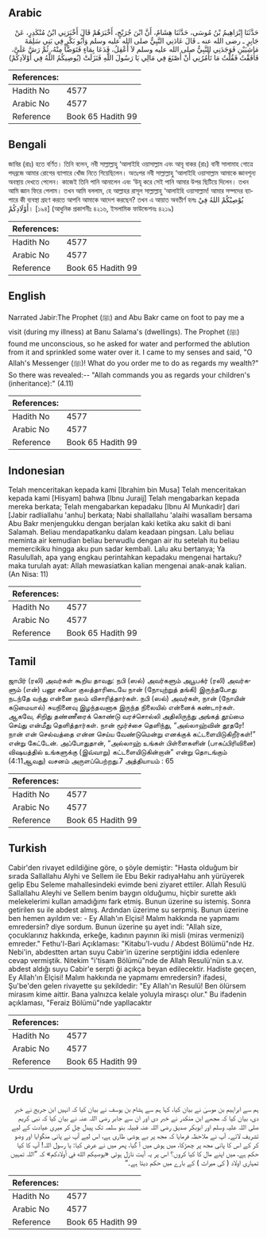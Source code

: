 ## Arabic


<div dir="rtl" lang="ar" style={{fontSize:'larger',backgroundColor:'#f8f9fa',padding:20}}>
حَدَّثَنَا إِبْرَاهِيمُ بْنُ مُوسَى، حَدَّثَنَا هِشَامٌ، أَنَّ ابْنَ جُرَيْجٍ، أَخْبَرَهُمْ قَالَ أَخْبَرَنِي ابْنُ مُنْكَدِرٍ، عَنْ جَابِرٍ ـ رضى الله عنه ـ قَالَ عَادَنِي النَّبِيُّ صلى الله عليه وسلم وَأَبُو بَكْرٍ فِي بَنِي سَلِمَةَ مَاشِيَيْنِ فَوَجَدَنِي النَّبِيُّ صلى الله عليه وسلم لاَ أَعْقِلُ، فَدَعَا بِمَاءٍ فَتَوَضَّأَ مِنْهُ، ثُمَّ رَشَّ عَلَىَّ، فَأَفَقْتُ فَقُلْتُ مَا تَأْمُرُنِي أَنْ أَصْنَعَ فِي مَالِي يَا رَسُولَ اللَّهِ فَنَزَلَتْ ‏(‏يُوصِيكُمُ اللَّهُ فِي أَوْلاَدِكُمْ‏)‏
</div>
<div style={{backgroundColor:'#f8f9fa',padding:20, marginBottom: 10}}><table> <thead> <tr> <th>References:</th> <th></th> </tr> </thead> <tbody><tr><td>Hadith No</td><td>4577</td></tr><tr><td>Arabic No</td><td>4577</td></tr><tr><td>Reference</td><td>Book 65 Hadith 99</td></tr></tbody></table></div>

## Bengali


<div dir="ltr" lang="bn" style={{fontSize:'larger',backgroundColor:'#f8f9fa',padding:20}}>
জাবির (রাঃ) হতে বর্ণিত। তিনি বলেন, নবী সাল্লাল্লাহু ‘আলাইহি ওয়াসাল্লাম এবং আবূ বাকর (রাঃ) বানী সালামাহ গোত্রে পদব্রজে আমার রোগের ব্যাপারে খোঁজ নিতে গিয়েছিলেন। অতঃপর নবী সাল্লাল্লাহু ‘আলাইহি ওয়াসাল্লাম আমাকে জ্ঞানশূন্য অবস্থায় দেখতে পেলেন। কাজেই তিনি পানি আনালেন এবং ‘উযূ করে সেই পানি আমার উপর ছিটিয়ে দিলেন। তখন আমি জ্ঞান ফিরে পেলাম। তখন আমি বললাম, হে আল্লাহর রাসূল সাল্লাল্লাহু ‘আলাইহি ওয়াসাল্লাম! আমার সম্পদের ব্যাপারে কী ব্যবস্থা গ্রহণ করতে আপনি আমাকে আদেশ করছেন? তখন এ আয়াত অবতীর্ণ হলঃ يُوْصِيْكُمْ اللهُ فِيْ أَوْلَادِكُمْ। [১৯৪] (আধুনিক প্রকাশনীঃ ৪২১৬, ইসলামিক ফাউন্ডেশনঃ ৪২১৯)
</div>
<div style={{backgroundColor:'#f8f9fa',padding:20, marginBottom: 10}}><table> <thead> <tr> <th>References:</th> <th></th> </tr> </thead> <tbody><tr><td>Hadith No</td><td>4577</td></tr><tr><td>Arabic No</td><td>4577</td></tr><tr><td>Reference</td><td>Book 65 Hadith 99</td></tr></tbody></table></div>

## English


<div dir="ltr" lang="en" style={{fontSize:'larger',backgroundColor:'#f8f9fa',padding:20}}>
Narrated Jabir:The Prophet (ﷺ) and Abu Bakr came on foot to pay me a visit (during my illness) at Banu Salama's (dwellings). The Prophet (ﷺ) found me unconscious, so he asked for water and performed the ablution from it and sprinkled some water over it. I came to my senses and said, "O Allah's Messenger (ﷺ)! What do you order me to do as regards my wealth?" So there was revealed:-- "Allah commands you as regards your children's (inheritance):" (4.11)
</div>
<div style={{backgroundColor:'#f8f9fa',padding:20, marginBottom: 10}}><table> <thead> <tr> <th>References:</th> <th></th> </tr> </thead> <tbody><tr><td>Hadith No</td><td>4577</td></tr><tr><td>Arabic No</td><td>4577</td></tr><tr><td>Reference</td><td>Book 65 Hadith 99</td></tr></tbody></table></div>

## Indonesian


<div dir="ltr" lang="id" style={{fontSize:'larger',backgroundColor:'#f8f9fa',padding:20}}>
Telah menceritakan kepada kami [Ibrahim bin Musa] Telah menceritakan kepada kami [Hisyam] bahwa [Ibnu Juraij] Telah mengabarkan kepada mereka berkata; Telah mengabarkan kepadaku [Ibnu Al Munkadir] dari [Jabir radliallahu 'anhu] berkata; Nabi shallallahu 'alaihi wasallam bersama Abu Bakr menjengukku dengan berjalan kaki ketika aku sakit di bani Salamah. Beliau mendapatkanku dalam keadaan pingsan. Lalu beliau meminta air kemudian beliau berwudlu dengan air itu setelah itu beliau memercikiku hingga aku pun sadar kembali. Lalu aku bertanya; Ya Rasulullah, apa yang engkau perintahkan kepadaku mengenai hartaku? maka turulah ayat: Allah mewasiatkan kalian mengenai anak-anak kalian. (An Nisa: 11)
</div>
<div style={{backgroundColor:'#f8f9fa',padding:20, marginBottom: 10}}><table> <thead> <tr> <th>References:</th> <th></th> </tr> </thead> <tbody><tr><td>Hadith No</td><td>4577</td></tr><tr><td>Arabic No</td><td>4577</td></tr><tr><td>Reference</td><td>Book 65 Hadith 99</td></tr></tbody></table></div>

## Tamil


<div dir="ltr" lang="ta" style={{fontSize:'larger',backgroundColor:'#f8f9fa',padding:20}}>
ஜாபிர் (ரலி) அவர்கள் கூறிய தாவது: நபி (ஸல்) அவர்களும் அபூபக்ர் (ரலி) அவர்களும் (என்) பனூ சலிமா குலத்தாரிடையே நான் (நோயுற்றுத் தங்கி) இருந்தபோது நடந்தே வந்து என்னை நலம் விசாரித்தார்கள். நபி (ஸல்) அவர்கள், நான் (நோயின் கடுமையால்) சுயநினைவு இழந்தவனாக இருந்த நிலையில் என்னைக் கண்டார்கள். ஆகவே, சிறிது தண்ணீரைக் கொண்டு வரச்சொல்லி அதிலிருந்து அங்கத் தூய்மை செய்து என்மீது தெளித்தார்கள். நான் மூர்ச்சை தெளிந்து, “அல்லாஹ்வின் தூதரே! நான் என் செல்வத்தை என்ன செய்ய வேண்டுமென்று எனக்குக் கட்டளையிடுகிறீர்கள்!” என்று கேட்டேன். அப்போதுதான், “அல்லாஹ் உங்கள் பிள்ளைகளின் (பாகப்பிரிவினை) விஷயத்தில் உங்களுக்கு (இவ்வாறு) கட்டளையிடுகின்றான்” என்று தொடங்கும் (4:11ஆவது) வசனம் அருளப்பெற்றது.7 அத்தியாயம் : 65
</div>
<div style={{backgroundColor:'#f8f9fa',padding:20, marginBottom: 10}}><table> <thead> <tr> <th>References:</th> <th></th> </tr> </thead> <tbody><tr><td>Hadith No</td><td>4577</td></tr><tr><td>Arabic No</td><td>4577</td></tr><tr><td>Reference</td><td>Book 65 Hadith 99</td></tr></tbody></table></div>

## Turkish


<div dir="ltr" lang="tr" style={{fontSize:'larger',backgroundColor:'#f8f9fa',padding:20}}>
Cabir'den rivayet edildiğine göre, o şöyle demiştir: "Hasta olduğum bir sırada Sallallahu Alyhi ve Sellem ile Ebu Bekir radıyaHahu anh yürüyerek gelip Ebu Seleme mahallesindeki evimde beni ziyaret ettiler. Allah Resulü Sallallahu Aleyhi ve Sellem benim baygın olduğumu, hiçbir surette aklı melekelerimi kullan amadığımı fark etmiş. Bunun üzerine su istemiş. Sonra getirilen su ile abdest almış. Ardından üzerime su serpmiş. Bunun üzerine ben hemen ayıldım ve: - Ey Allah'ın Elçisi! Malım hakkında ne yapmamı emredersin? diye sordum. Bunun üzerine şu ayet indi: "Allah size, çocuklarınız hakkında, erkeğe, kadının payının iki misli (miras vermenizi) emreder." Fethu'l-Bari Açıklaması: "Kitabu'l-vudu / Abdest Bölümü"nde Hz. Nebi'in, abdestten artan suyu Cabir'in üzerine serptiğini iddia edenlere cevap vermiştik. Nitekim "i'tisam Bölümü"nde de Allah Resulü'nün s.a.v. abdest aldığı suyu Cabir'e serpti ği açıkça beyan edilecektir. Hadiste geçen, Ey Allah'ın Elçisi! Malım hakkında ne yapmamı emredersin? ifadesi, Şu'be'den gelen rivayette şu şekildedir: "Ey Allah'ın Resulü! Ben ölürsem mirasım kime aittir. Bana yalnızca kelale yoluyla mirasçı olur." Bu ifadenin açıklaması, "Feraiz Bölümü"nde yapllacaktır
</div>
<div style={{backgroundColor:'#f8f9fa',padding:20, marginBottom: 10}}><table> <thead> <tr> <th>References:</th> <th></th> </tr> </thead> <tbody><tr><td>Hadith No</td><td>4577</td></tr><tr><td>Arabic No</td><td>4577</td></tr><tr><td>Reference</td><td>Book 65 Hadith 99</td></tr></tbody></table></div>

## Urdu


<div dir="rtl" lang="ur" style={{fontSize:'larger',backgroundColor:'#f8f9fa',padding:20}}>
ہم سے ابراہیم بن موسیٰ نے بیان کیا، کہا ہم سے ہشام بن یوسف نے بیان کیا کہ انہیں ابن جریج نے خبر دی، بیان کیا کہ مجھے ابن منکدر نے خبر دی اور ان سے جابر رضی اللہ عنہ نے بیان کیا کہ نبی کریم صلی اللہ علیہ وسلم اور ابوبکر صدیق رضی اللہ عنہ قبیلہ بنو سلمہ تک پیدل چل کر میری عیادت کے لیے تشریف لائے۔ آپ نے ملاحظہ فرمایا کہ مجھ پر بے ہوشی طاری ہے، اس لیے آپ نے پانی منگوایا اور وضو کر کے اس کا پانی مجھ پر چھڑکا، میں ہوش میں آ گیا، پھر میں نے عرض کیا: یا رسول اللہ! آپ کا کیا حکم ہے، میں اپنے مال کا کیا کروں؟ اس پر یہ آیت نازل ہوئی «يوصيكم الله في أولادكم‏» کہ ”اللہ تمہیں تمہاری اولاد ( کی میراث ) کے بارے میں حکم دیتا ہے۔“
</div>
<div style={{backgroundColor:'#f8f9fa',padding:20, marginBottom: 10}}><table> <thead> <tr> <th>References:</th> <th></th> </tr> </thead> <tbody><tr><td>Hadith No</td><td>4577</td></tr><tr><td>Arabic No</td><td>4577</td></tr><tr><td>Reference</td><td>Book 65 Hadith 99</td></tr></tbody></table></div>